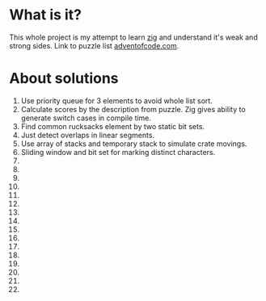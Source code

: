 # What is it?
This whole project is my attempt to learn [zig](https://ziglang.org/) and understand it's weak and strong sides.
Link to puzzle list [adventofcode.com](https://adventofcode.com/2022).

# About solutions
1. Use priority queue for 3 elements to avoid whole list sort.
2. Calculate scores by the description from puzzle. Zig gives ability to generate switch cases in compile time.
3. Find common rucksacks element by two static bit sets.
4. Just detect overlaps in linear segments.
5. Use array of stacks and temporary stack to simulate crate movings. 
6. Sliding window and bit set for marking distinct characters. 
7.
8.
9.
10.
11.
12.
13.
14.
15.
16.
17.
18.
19.
20.
21.
22.
